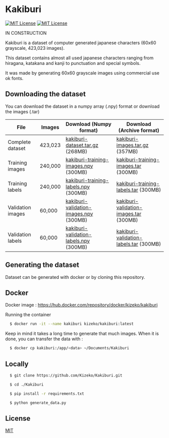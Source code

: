 
# Kakiburi

[![MIT License](https://img.shields.io/badge/License-MIT-green.svg)](https://choosealicense.com/licenses/mit/) [![MIT License](https://img.shields.io/badge/Release-0.0.1-blue)](https://google.com)

IN CONSTRUCTION

Kakiburi is a dataset of computer generated japanese characters (60x60 grayscale, 423,023 images).

This dataset contains almost all used japanese characters ranging from hiragana, katakana and kanji to punctuation and special symbols.

It was made by generating 60x60 grayscale images using commercial use ok fonts.
## Downloading the dataset

You can download the dataset in a numpy array (.npy) format or download the images (.tar)

File | Images | Download (Numpy format) | Download (Archive format)
--- | --- | --- | --- |
Complete dataset | 423,023 | [kakiburi-dataset.tar.gz](https://github.com/Kizeko/Kakiburi/releases/tag/Latest#:~:text=kakiburi%2Ddataset.tar.gz) (268MB) | [kakiburi-images.tar.gz](https://github.com/Kizeko/Kakiburi/releases/tag/Latest#:~:text=kakiburi%2Dimages.tar.gz) (357MB)
Training images | 240,000 | [kakiburi-training-images.npy](https://google.com) (300MB) | [kakiburi-training-images.tar](https://google.com) (300MB) |
Training labels | 240,000 | [kakiburi-training-labels.npy](https://google.com) (300MB) | [kakiburi-training-labels.tar](https://google.com) (300MB)
Validation images | 60,000 | [kakiburi-validation-images.npy](https://google.com) (300MB) | [kakiburi-validation-images.tar](https://google.com) (300MB) |
Validation labels | 60,000 | [kakiburi-validation-labels.npy](https://google.com) (300MB) | [kakiburi-validation-labels.tar](https://google.com) (300MB)
    
## Generating the dataset

Dataset can be generated with docker or by cloning this repository.

## Docker

Docker image : https://hub.docker.com/repository/docker/kizeko/kakiburi

Running the container

```bash
  $ docker run -it --name kakiburi kizeko/kakiburi:latest
```

Keep in mind it takes a long time to generate that much images.
When it is done, you can transfer the data with :

```bash
  $ docker cp kakiburi:/app/<data> ~/Documents/Kakiburi
```
## Locally

```bash
  $ git clone https://github.com/Kizeko/Kakiburi.git

  $ cd ./Kakiburi

  $ pip install -r requirements.txt

  $ python generate_data.py

```


## License

[MIT](https://choosealicense.com/licenses/mit/)

